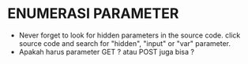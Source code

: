 # ENUMERASI PARAMETER

  - Never forget to look for hidden parameters in the source code. click source code and search for "hidden", "input" or "var" parameter.
  - Apakah harus parameter GET ? atau POST juga bisa ?
